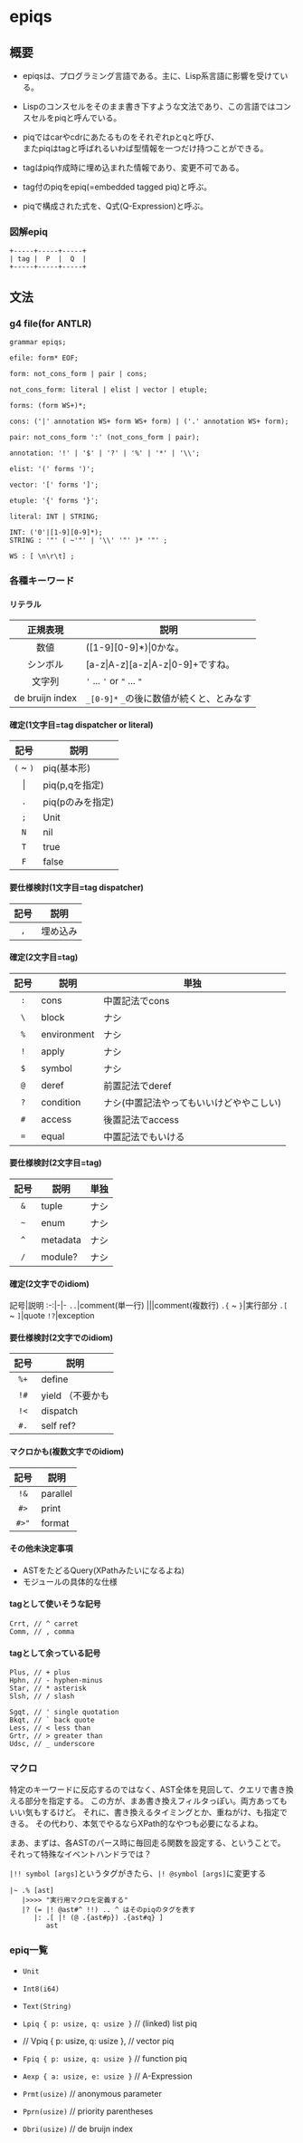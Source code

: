 # epiqs

## 概要

- epiqsは、プログラミング言語である。主に、Lisp系言語に影響を受けている。
- Lispのコンスセルをそのまま書き下すような文法であり、この言語ではコンスセルをpiqと呼んでいる。
- piqではcarやcdrにあたるものをそれぞれpとqと呼び、<br>
またpiqはtagと呼ばれるいわば型情報を一つだけ持つことができる。
- tagはpiq作成時に埋め込まれた情報であり、変更不可である。
- tag付のpiqをepiq(=embedded tagged piq)と呼ぶ。

- piqで構成された式を、Q式(Q-Expression)と呼ぶ。

### 図解epiq
```
+-----+-----+-----+
| tag |  P  |  Q  |
+-----+-----+-----+
```

## 文法

### g4 file(for ANTLR)

```
grammar epiqs;

efile: form* EOF;

form: not_cons_form | pair | cons;

not_cons_form: literal | elist | vector | etuple;

forms: (form WS+)*;

cons: ('|' annotation WS+ form WS+ form) | ('.' annotation WS+ form);

pair: not_cons_form ':' (not_cons_form | pair);

annotation: '!' | '$' | '?' | '%' | '*' | '\\';

elist: '(' forms ')';

vector: '[' forms ']';

etuple: '{' forms '}';

literal: INT | STRING;

INT: ('0'|[1-9][0-9]*);
STRING : '"' ( ~'"' | '\\' '"' )* '"' ;

WS : [ \n\r\t] ;
```

### 各種キーワード

#### リテラル

正規表現|説明
:-:|-
数値|([1-9][0-9]*)&#x7C;0かな。
シンボル|[a-z&#x7C;A-z][a-z&#x7C;A-z&#x7C;0-9]+ですね。
文字列|`'` ... `'` or `"` ... `"`
de bruijn index|`_[0-9]*` `_`の後に数値が続くと、とみなす


#### 確定(1文字目=tag dispatcher or literal)

記号|説明
:-:|-
`(` ~ `)`|piq(基本形)
&#x7C;|piq(p,qを指定)
`.`|piq(pのみを指定)
`;`|Unit
`N`|nil
`T`|true
`F`|false

#### 要仕様検討(1文字目=tag dispatcher)

記号|説明
:-:|-
`,`|埋め込み

#### 確定(2文字目=tag)

記号|説明|単独
:-:|-|-
`:`|cons|中置記法でcons
`\`|block|ナシ
`%`|environment|ナシ
`!`|apply|ナシ
`$`|symbol|ナシ
`@`|deref|前置記法でderef
`?`|condition|ナシ(中置記法やってもいいけどややこしい)
`#`|access|後置記法でaccess
`=`|equal|中置記法でもいける

#### 要仕様検討(2文字目=tag)

記号|説明|単独
:-:|-|-
`&`|tuple|ナシ
`~`|enum|ナシ
`^`|metadata|ナシ
`/`|module?|ナシ

#### 確定(2文字でのidiom)

記号|説明
:-:|-|-
`..`|comment(単一行)
&#x7C;&#x7C;|comment(複数行)
`.{` ~ `}`|実行部分
`.[` ~ `]`|quote
`!?`|exception

#### 要仕様検討(2文字でのidiom)

記号|説明
:-:|-
`%+`|define
`!#`|yield （不要かも
`!<`|dispatch
`#.`|self ref?

#### マクロかも(複数文字でのidiom)

記号|説明
:-:|-
`!&`|parallel
`#>`|print
`#>"`|format

#### その他未決定事項
- ASTをたどるQuery(XPathみたいになるよね)
- モジュールの具体的な仕様


#### tagとして使いそうな記号

```
Crrt, // ^ carret
Comm, // , comma
```


#### tagとして余っている記号

```
Plus, // + plus
Hphn, // - hyphen-minus
Star, // * asterisk
Slsh, // / slash

Sgqt, // ' single quotation
Bkqt, // ` back quote
Less, // < less than
Grtr, // > greater than
Udsc, // _ underscore
```

### マクロ

特定のキーワードに反応するのではなく、AST全体を見回して、クエリで書き換える部分を指定する。
この方が、まあ書き換えフィルタっぽい。両方あってもいい気もするけど。
それに、書き換えるタイミングとか、重ねがけ、も指定できる。
その代わり、本気でやるならXPath的なやつも必要になるよね。

まあ、まずは、各ASTのパース時に毎回走る関数を設定する、ということで。
それって特殊なイベントハンドラでは？

`|!! symbol [args]`というタグがきたら、`|! @symbol [args]`に変更する

```
|~ .% [ast]
   |>>>> "実行用マクロを定義する"
   |? (= |! @ast#^ !!) .. ^ はそのpiqのタグを表す
      |: .[ |! (@ .{ast#p}) .{ast#q} ]
         ast
```


### epiq一覧

- `Unit`
- `Int8(i64)`
- `Text(String)`

- `Lpiq { p: usize, q: usize }` // (linked) list piq
- // Vpiq { p: usize, q: usize }, // vector piq
- `Fpiq { p: usize, q: usize }` // function piq
- `Aexp { a: usize, e: usize }` // A-Expression
- `Prmt(usize)` // anonymous parameter
- `Pprn(usize)` // priority parentheses
- `Dbri(usize)` // de bruijn index
